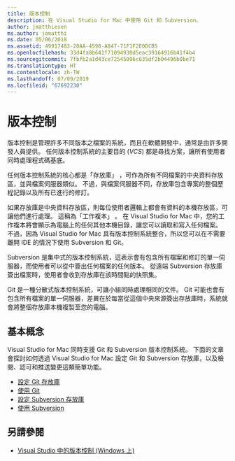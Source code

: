 ```yaml
---
title: 版本控制
description: 在 Visual Studio for Mac 中使用 Git 和 Subversion。
author: jmatthiesen
ms.author: jomatthi
ms.date: 05/06/2018
ms.assetid: 49917483-28AA-4598-A847-71F1F2E0DCB5
ms.openlocfilehash: 33d4fa8b641f71094930d5eac39164916b41f4b4
ms.sourcegitcommit: 7fbfb2a1d43ce72545096c635df2b04496b0be71
ms.translationtype: HT
ms.contentlocale: zh-TW
ms.lasthandoff: 07/09/2019
ms.locfileid: "67692230"
---
```

# <a name="version-control"></a>版本控制

版本控制是管理許多不同版本之檔案的系統，而且在軟體開發中，通常是由許多開發人員提供。 任何版本控制系統的主要目的 (_VCS_) 都是尋找方案，讓所有使用者同時處理程式碼基底。

任何版本控制系統的核心都是「存放庫」  ，可作為所有不同檔案的中央資料存放區，並與檔案伺服器類似。 不過，與檔案伺服器不同，存放庫包含專案的整個歷程記錄以及所有已進行的修訂。

如果存放庫是中央資料存放區，則每位使用者邏輯上都會有資料的本機存放區，可讓他們進行處理。 這稱為「工作複本」  。 在 Visual Studio for Mac 中，您的工作複本將會顯示為電腦上的任何其他本機目錄，讓您可以讀取和寫入任何檔案。 不過，因為 Visual Studio for Mac 具有版本控制系統整合，所以您可以在不需要離開 IDE 的情況下使用 Subversion 和 Git。

Subversion 是集中式的版本控制系統，這表示會有包含所有檔案和修訂的單一伺服器，而使用者可以從中簽出任何檔案的任何版本。 從遠端 Subversion 存放庫簽出檔案時，使用者會收到存放庫在該時間點的快照集。

Git 是一種分散式版本控制系統，可讓小組同時處理相同的文件。 Git 可能也會有包含所有檔案的單一伺服器，差異在於每當從這個中央來源簽出存放庫時，系統就會將整個存放庫本機複製至您的電腦。

## <a name="basic-concepts"></a>基本概念

Visual Studio for Mac 同時支援 Git 和 Subversion 版本控制系統。 下面的文章會探討如何透過 Visual Studio for Mac 設定 Git 和 Subversion 存放庫，以及檢閱、認可和推送變更這類簡單功能。

* [設定 Git 存放庫](set-up-git-repository.md)
* [使用 Git](working-with-git.md)
* [設定 Subversion 存放庫](set-up-subversion-repository.md)
* [使用 Subversion](working-with-subversion.md)

## <a name="see-also"></a>另請參閱

* [Visual Studio 中的版本控制 (Windows 上)](/visualstudio/version-control/)